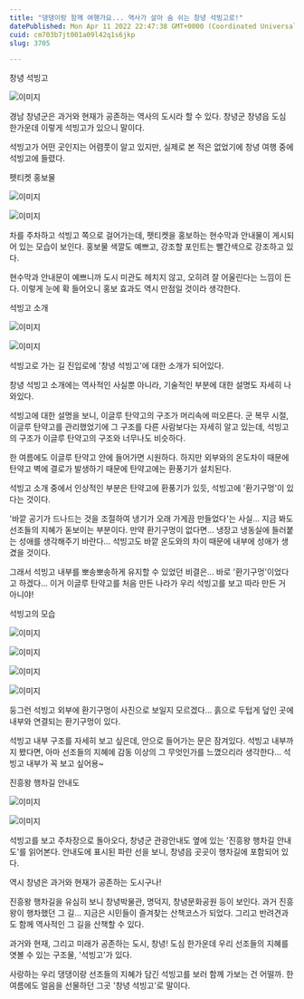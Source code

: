 ```yaml
---
title: "댕댕이랑 함께 여행가요... 역사가 살아 숨 쉬는 창녕 석빙고로!"
datePublished: Mon Apr 11 2022 22:47:38 GMT+0000 (Coordinated Universal Time)
cuid: cm703b7jt001a09l42q1s6jkp
slug: 3705

---
```



창녕 석빙고

![이미지](https://cdn.hashnode.com/res/hashnode/image/upload/v1739254624380/a54a070d-8347-4b40-bb6e-d6ded0aa3be6.jpeg)

경남 창녕군은 과거와 현재가 공존하는 역사의 도시라 할 수 있다. 창녕군 창녕읍 도심 한가운데 이렇게 석빙고가 있으니 말이다.

석빙고가 어떤 곳인지는 어렴풋이 알고 있지만, 실제로 본 적은 없었기에 창녕 여행 중에 석빙고에 들렸다.

펫티켓 홍보물

![이미지](https://cdn.hashnode.com/res/hashnode/image/upload/v1739254626797/eb16deb9-eb96-419d-8858-bec5b7a1f239.jpeg)

![이미지](https://cdn.hashnode.com/res/hashnode/image/upload/v1739254629082/7a044940-d2c1-4de4-94e8-51b5a6444e82.jpeg)

차를 주차하고 석빙고 쪽으로 걸어가는데, 펫티켓을 홍보하는 현수막과 안내물이 게시되어 있는 모습이 보인다. 홍보물 색깔도 예쁘고, 강조할 포인트는 빨간색으로 강조하고 있다.

현수막과 안내문이 예쁘니까 도시 미관도 헤치지 않고, 오히려 잘 어울린다는 느낌이 든다. 이렇게 눈에 확 들어오니 홍보 효과도 역시 만점일 것이라 생각한다.

석빙고 소개

![이미지](https://cdn.hashnode.com/res/hashnode/image/upload/v1739254631398/ba5d2079-e360-46aa-a988-11ae748821d0.jpeg)

![이미지](https://cdn.hashnode.com/res/hashnode/image/upload/v1739254633561/e95c534b-e4bd-4819-8993-29bde46a1a3a.jpeg)

석빙고로 가는 길 진입로에 '창녕 석빙고'에 대한 소개가 되어있다.

창녕 석빙고 소개에는 역사적인 사실뿐 아니라, 기술적인 부분에 대한 설명도 자세히 나와있다.

석빙고에 대한 설명을 보니, 이글루 탄약고의 구조가 머리속에 떠오른다. 군 복무 시절, 이글루 탄약고를 관리했었기에 그 구조를 다른 사람보다는 자세히 알고 있는데, 석빙고의 구조가 이글루 탄약고의 구조와 너무나도 비슷하다.

한 여름에도 이글루 탄약고 안에 들어가면 시원하다. 하지만 외부와의 온도차이 때문에 탄약고 벽에 결로가 발생하기 때문에 탄약고에는 환풍기가 설치된다.

석빙고 소개 중에서 인상적인 부분은 탄약고에 환풍기가 있듯, 석빙고에 '환기구멍'이 있다는 것이다.

'바깥 공기가 드나드는 것을 조절하여 냉기가 오래 가게끔 만들었다'는 사실... 지금 봐도 선조들의 지혜가 돋보이는 부분이다. 만약 환기구멍이 없다면... 냉장고 냉동실에 들러붙는 성애를 생각해주기 바란다... 석빙고도 바깥 온도와의 차이 때문에 내부에 성애가 생겼을 것이다.

그래서 석빙고 내부를 뽀송뽀송하게 유지할 수 있었던 비결은... 바로 '환기구멍'이었다고 하겠다... 이거 이글루 탄약고를 처음 만든 나라가 우리 석빙고를 보고 따라 만든 거 아니야!

석빙고의 모습

![이미지](https://cdn.hashnode.com/res/hashnode/image/upload/v1739254635579/a7b64cce-4ada-4ab3-a413-3d6b0fabf43a.jpeg)

![이미지](https://cdn.hashnode.com/res/hashnode/image/upload/v1739254637794/7933b7ec-85bf-47fd-a3e8-fa0a7639999d.jpeg)

![이미지](https://cdn.hashnode.com/res/hashnode/image/upload/v1739254639977/02053c58-a239-4da6-b530-ce373c204be1.jpeg)

![이미지](https://cdn.hashnode.com/res/hashnode/image/upload/v1739254641967/6a823f31-92cb-40ae-b28b-81338e6afcde.jpeg)

둥그런 석빙고 외부에 환기구멍이 사진으로 보일지 모르겠다... 흙으로 두텁게 덮인 곳에 내부와 연결되는 환기구멍이 있다.

석빙고 내부 구조를 자세히 보고 싶은데, 안으로 들어가는 문은 잠겨있다. 석빙고 내부까지 봤다면, 아마 선조들의 지혜에 감동 이상의 그 무엇인가를 느꼈으리라 생각한다... 석빙고 내부가 꼭 보고 싶어용~

진흥왕 행차길 안내도

![이미지](https://cdn.hashnode.com/res/hashnode/image/upload/v1739254644597/ba7e3ffd-6348-4b86-a811-c596fe48dada.jpeg)

![이미지](https://cdn.hashnode.com/res/hashnode/image/upload/v1739254646696/ff86b0d0-391f-4607-ac8a-24d68320e451.jpeg)

석빙고를 보고 주차장으로 돌아오다, 창녕군 관광안내도 옆에 있는 '진흥왕 행차길 안내도'를 읽어본다. 안내도에 표시된 파란 선을 보니, 창녕읍 곳곳이 행차길에 포함되어 있다.

역시 창녕은 과거와 현재가 공존하는 도시구나!

진흥왕 행차길을 유심히 보니 창녕박물관, 명덕지, 창녕문화공원 등이 보인다. 과거 진흥왕이 행차했던 그 길... 지금은 시민들이 즐겨찾는 산책코스가 되었다. 그리고 반려견과도 함께 역사적인 그 길을 산책할 수 있다.

과거와 현재, 그리고 미래가 공존하는 도시, 창녕! 도심 한가운데 우리 선조들의 지혜를 엿볼 수 있는 구조물, '석빙고'가 있다.

사랑하는 우리 댕댕이랑 선조들의 지혜가 담긴 석빙고를 보러 함께 가보는 건 어떨까. 한 여름에도 얼음을 선물하던 그곳 '창녕 석빙고'로 말이다.